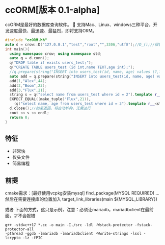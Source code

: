 ﻿# ccORM[版本 0.1-alpha]
ccORM是最好的数据库查询软件。
🚀 支持Mac、Linux、windows三种平台，开发速度最快、最迅速、最猛烈，即将支持ORM。
```c++
#include "ccORM.hh"
auto d = crow::D("127.0.0.1","test","root","",3306,"utf8");//D_();//很容易的连接
int main(){
  using namespace crow; using namespace std;
  auto q = d.conn();
  q("DROP table if exists users_test;");
  q("CREATE TABLE users_test (id int,name TEXT,age int);");
  //q.prepare(string("INSERT into users_test(id, name, age) values (?,?,?);"))(4, "Deaod", 32);
  auto add = q.prepare(string("INSERT into users_test(id, name, age) values (?,?,?);"));
  add(1,"Alex",44);
  add(2,"Boom",23);
  add(3,"Flux",21);
  string s = q("select name from users_test where id = 2").template r__<string>();
  EXPECT_EQUAL((make_tuple("Flux",21)),
    (q("select name, age from users_test where id = 3").template r__<string,int>()));
  d.close();//如果返回，将自动析构，无需这行
  cout << s << endl;
  return 0;
}
```

## 特征
 - 非常快
 - 仅头文件
 - 简易编程

## 前提
cmake需求：[最好使用vcpkg安装mysql]
find_package(MYSQL REQUIRED)
...然后在需要连接库的位置加入
target_link_libraries(main ${MYSQL_LIBRARY})

或者
下面的方式，这只是示例，注意：必须让mariadb，mariadbclient在最前面，才不会报错
```
g++ -std=c++17 *.cc -o main -I./src -ldl -Wstack-protector -fstack-protector-all
-pthread -ggdb -lmariadb -lmariadbclient -Wwrite-strings -lssl -lcrypto -lz -fPIC 
```